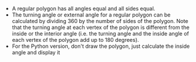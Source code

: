 -   A regular polygon has all angles equal and all sides equal.
-   The turning angle or external angle for a regular polygon can be calculated by dividing 360 by the number of sides of the polygon.
    Note that the turning angle at each vertex of the polygon is different from the inside or the interior angle (i.e. the turning angle and the inside angle of each vertex of the polygon add up to 180 degrees).
-   For the Python version, don't draw the polygon, just calculate the inside angle and display it
